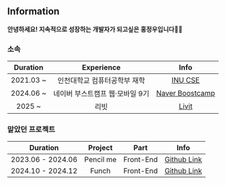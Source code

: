 ## Information

**안녕하세요! 지속적으로 성장하는 개발자가 되고싶은 홍정우입니다👐🏻**

### 소속

|Duration|Experience|Info|
|:-:|:-:|:-:|
|2021.03 ~ |인천대학교 컴퓨터공학부 재학|[INU CSE](https://cse.inu.ac.kr/isis/index.do?epTicket=INV)|
|2024.06 ~ |네이버 부스트캠프 웹·모바일 9기|[Naver Boostcamp](https://boostcamp.connect.or.kr/program_wm.html)|
|2025 ~ |리빗|[Livit]([https://boostcamp.connect.or.kr/program_wm.html](https://www.tanso.life/ko/home))|

### 맡았던 프로젝트

|Duration|Project|Part|Info|
|:-:|:-:|:-:|:-:|
|2023.06 - 2024.06|Pencil me|Front-End|[Github Link](https://github.com/HongBoogie/pencil-me-fe)|
|2024.10 - 2024.12|Funch|Front-End|[Github Link](https://github.com/boostcampwm-2024/web25-funch)|
